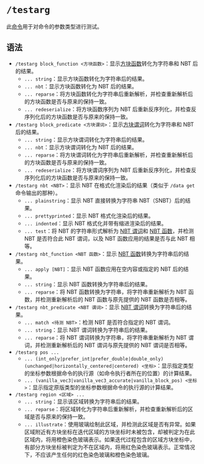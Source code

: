 # `/testarg`

此[命令](../zh.md)用于对命令的参数类型进行测试。

## 语法

- `/testarg block_function <方块函数>`：显示[方块函数](/documents/arguments/block_function/zh.md)转化为字符串和 NBT 后的结果。
    - `... string`：显示方块函数转化为字符串后的结果。
    - `... nbt`：显示方块函数转化为 NBT 后的结果。
    - `... reparse`：将方块函数转化为字符串后重新解析，并检查重新解析后的方块函数是否与原来的保持一致。
    - `... redeserialize`：将方块函数序列为 NBT 后重新反序列化，并检查反序列化后的方块函数是否与原来的保持一致。
- `/testarg block_predicate <方块谓词>`：显示[方块谓词](/documents/arguments/block_predicate/zh.md)转化为字符串和 NBT 后的结果。
    - `... string`：显示方块谓词转化为字符串后的结果。
    - `... nbt`：显示方块谓词转化为 NBT 后的结果。
    - `... reparse`：将方块谓词转化为字符串后重新解析，并检查重新解析后的方块函数是否与原来的保持一致。
    - `... redeserialize`：将方块谓词序列为 NBT 后重新反序列化，并检查反序列化后的方块函数是否与原来的保持一致。
- `/testarg nbt <NBT>`：显示 NBT 在格式化渲染后的结果（类似于 `/data get` 命令输出的那种）。
    - `... plainstring`：显示 NBT 直接转换为字符串 NBT（SNBT）后的结果。
    - `... prettyprinted`：显示 NBT 格式化渲染后的结果。
    - `... indented`：显示 NBT 格式化并带有缩进渲染后的结果。
    - `... test`：将 NBT 的字符串形式解析为 [NBT 谓词](/documents/arguments/nbt_predicate/zh.md)和 [NBT 函数](/documents/arguments/nbt_function/zh.md)，并检测 NBT 是否符合此 NBT 谓词，以及 NBT 函数应用的结果是否与此 NBT 相等。
- `/testarg nbt_function <NBT 函数>`：显示 [NBT 函数](/documents/arguments/nbt_function/zh.md)转换为字符串后的结果。
    - `... apply [NBT]`：显示 NBT 函数应用在空内容或指定的 NBT 后的结果。
    - `... string`：显示 NBT 函数转换为字符串后的结果。
    - `... reparse`：将 NBT 函数转换为字符串，将字符串重新解析为 NBT 函数，并检测重新解析后的 NBT 函数与原先提供的 NBT 函数是否相等。
- `/testarg nbt_predicate <NBT 谓词>`：显示 [NBT 谓词](/documents/arguments/nbt_predicate/zh.md)转换为字符串后的结果。
    - `... match <待测 NBT>`：检测 NBT 是否符合指定的 NBT 谓词。
    - `... string`：显示 NBT 谓词转换为字符串后的结果。
    - `... reparse`：将 NBT 谓词转换为字符串，将字符串重新解析为 NBT 谓词，并检测重新解析后的 NBT 谓词与原先提供的 NBT 谓词是否相等。
- `/testarg pos ...`
    - `... (int_only|prefer_int|prefer_double|double_only) (unchanged|horizontally_centered|centered) <坐标>`：显示指定类型的坐标参数根据命令的执行源（如命令执行者所在的位置）的计算结果。
    - `... (vanilla_vec3|vanilla_vec3_accurate|vanilla_block_pos) <坐标>`：显示指定原版类型的坐标参数根据命令的执行源的计算结果。
- `/testarg region <区域> ...`
    - `... string`：显示该区域转换为字符串后的结果。
    - `... reparse`：将区域转化为字符串后重新解析，并检查重新解析后的区域是否与原来的保持一致。
    - `... illustrate`：使用玻璃绘制此区域，并检测此区域是否有异常。如果区域附近有方块坐标在迭代区域的方块坐标时未被包含，却被判定为在此区域内，将用橙色染色玻璃表示。如果迭代过程包含的区域方块坐标中，有部分方块坐标被判定为不在区域内，将用红色染色玻璃表示。正常情况下，不应该产生任何的红色染色玻璃和橙色染色玻璃。